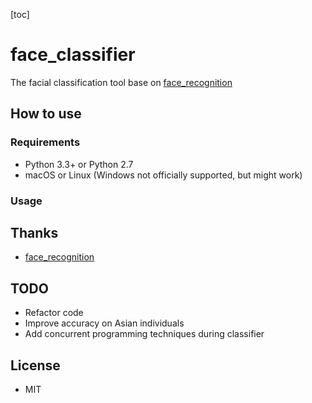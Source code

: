 [toc]

# face_classifier

The facial classification tool base on [face_recognition](https://github.com/ageitgey/face_recognition)

## How to use

### Requirements
* Python 3.3+ or Python 2.7
* macOS or Linux (Windows not officially supported, but might work)

### Usage

## Thanks
* [face_recognition](https://github.com/ageitgey/face_recognition)

## TODO

* Refactor code
* Improve accuracy on Asian individuals
* Add concurrent programming techniques during classifier

## License

* MIT
